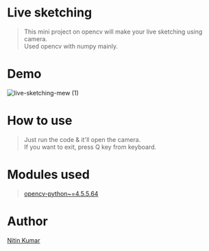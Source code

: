 # Live sketching

> This mini project on opencv will make your live sketching using camera.  
> Used opencv with numpy mainly.  

# Demo

![live-sketching-mew (1)](https://user-images.githubusercontent.com/40369168/166735676-a73c1bd9-d1d5-467d-837d-7a4649b19a6a.gif)


# How to use

> Just run the code & it'll open the camera.  
> If you want to exit, press Q key from keyboard.  

# Modules used

> [opencv-python~=4.5.5.64](https://docs.opencv.org/4.x/)

# Author

[Nitin Kumar](https://github.com/nitinkumar30/)
